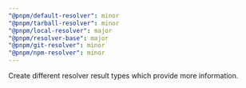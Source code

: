 ```yaml
---
"@pnpm/default-resolver": minor
"@pnpm/tarball-resolver": minor
"@pnpm/local-resolver": major
"@pnpm/resolver-base": major
"@pnpm/git-resolver": minor
"@pnpm/npm-resolver": minor
---
```


Create different resolver result types which provide more information.
